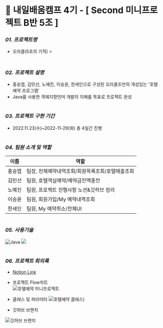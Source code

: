 # 📖 내일배움캠프 4기 - [ Second 미니프로젝트 B반 5조 ]     


### **_01. 프로젝트명_**   

* 오라클(5조의 기적) ⭐
#

### **_02. 프로젝트 설명_**

* 홍승엽, 김민선, 노예진, 이승윤, 한세인으로 구성된 오라클조만의 개성있는 '호텔 예약 프로그램'
* Java를 사용한 객체지향언어 개발의 이해를 목표로 프로젝트 완성

#


### **_03. 프로젝트 구현 기간_**

* 2022.11.23(수)~2022-11-29(화) 총 4일간 진행

#

### **_04. 팀원 소개 및 역할_**

| 이름 | 역할 |
| ------ | -- |
|홍승엽|팀장, 전체예약내역조회/회원목록조회/호텔매출조회|
|김민선|팀원, 호텔객실예약/예약금잔액충전| 
|노예진|팀원, 프로젝트 진행사항 노션&깃허브 정리|
|이승윤|팀원, 회원가입/My 예약내역조회|
|한세인|팀원, My 예약취소/전체UI|

#

### **_05. 사용기술_**
<img alt="Java" src ="https://img.shields.io/badge/Java-007396.svg?&style=for-the-badge&logo=Java&logoColor=white"> <img src="https://img.shields.io/badge/github-181717?style=for-the-badge&logo=github&logoColor=white">

#

### **_06. 프로젝트 회의록_**
- [Notion Link](https://www.notion.so/221123-312e1cbe8d024b8b828c07f02bd5c51b)

- 프로젝트 Flow차트  
![호텔예약 미니프로젝트](https://user-images.githubusercontent.com/104081143/204179084-3a1a7e22-8f61-49e2-bf1f-6b4b315d8d83.jpg)

- 클래스 및 파라미터
![호텔예약 클래스)](https://user-images.githubusercontent.com/117057843/204182600-8ced3619-3b69-46c4-b63c-2ae90a1660ae.jpg)

- 깃허브 브랜치

![깃허브 브랜치](https://user-images.githubusercontent.com/117057843/204182566-3b33bbc8-e8cc-463f-9a92-3e629f1910e9.png)


